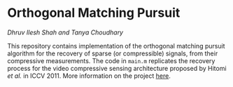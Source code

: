 # Orthogonal Matching Pursuit
<i>Dhruv Ilesh Shah and Tanya Choudhary</i>

This repository contains implementation of the orthogonal matching pursuit algorithm for the recovery of sparse (or compressible) signals, from their compressive measurements. The code in `main.m` replicates the recovery process for the video compressive sensing architecture proposed by Hitomi <i>et al.</i> in ICCV 2011. More information on the project [here](http://www.cs.columbia.edu/CAVE/projects/single_shot_video/).